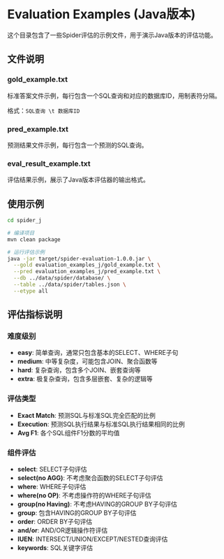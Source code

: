 # Evaluation Examples (Java版本)

这个目录包含了一些Spider评估的示例文件，用于演示Java版本的评估功能。

## 文件说明

### gold_example.txt
标准答案文件示例，每行包含一个SQL查询和对应的数据库ID，用制表符分隔。

格式：`SQL查询 \t 数据库ID`

### pred_example.txt  
预测结果文件示例，每行包含一个预测的SQL查询。

### eval_result_example.txt
评估结果示例，展示了Java版本评估器的输出格式。

## 使用示例

```bash
cd spider_j

# 编译项目
mvn clean package

# 运行评估示例
java -jar target/spider-evaluation-1.0.0.jar \
  --gold evaluation_examples_j/gold_example.txt \
  --pred evaluation_examples_j/pred_example.txt \
  --db ../data/spider/database/ \
  --table ../data/spider/tables.json \
  --etype all
```

## 评估指标说明

### 难度级别
- **easy**: 简单查询，通常只包含基本的SELECT、WHERE子句
- **medium**: 中等复杂度，可能包含JOIN、聚合函数等
- **hard**: 复杂查询，包含多个JOIN、嵌套查询等
- **extra**: 极复杂查询，包含多层嵌套、复杂的逻辑等

### 评估类型
- **Exact Match**: 预测SQL与标准SQL完全匹配的比例
- **Execution**: 预测SQL执行结果与标准SQL执行结果相同的比例
- **Avg F1**: 各个SQL组件F1分数的平均值

### 组件评估
- **select**: SELECT子句评估
- **select(no AGG)**: 不考虑聚合函数的SELECT子句评估
- **where**: WHERE子句评估
- **where(no OP)**: 不考虑操作符的WHERE子句评估
- **group(no Having)**: 不考虑HAVING的GROUP BY子句评估
- **group**: 包含HAVING的GROUP BY子句评估
- **order**: ORDER BY子句评估
- **and/or**: AND/OR逻辑操作符评估
- **IUEN**: INTERSECT/UNION/EXCEPT/NESTED查询评估
- **keywords**: SQL关键字评估 